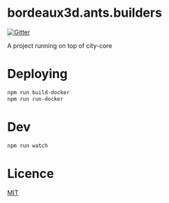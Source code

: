 # bordeaux3d.ants.builders

[![Gitter](https://badges.gitter.im/Join%20Chat.svg)](https://gitter.im/anthill/bordeaux3d.ants.builders?utm_source=badge&utm_medium=badge&utm_campaign=pr-badge&utm_content=badge)

A project running on top of city-core

# Deploying

```bash
npm run build-docker
npm run run-docker
```

# Dev

```bash
npm run watch
```

# Licence

[MIT](LICENCE)

